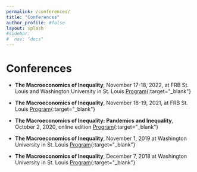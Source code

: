 ```yaml
---
permalink: /conferences/
title: "Conferences"
author_profile: #false
layout: splash
#sidebar:
#  nav: "docs"
---
```


<!-- Google tag (gtag.js) -->
<script async src="https://www.googletagmanager.com/gtag/js?id=G-PK9T3DH9SS"></script>
<script>
  window.dataLayer = window.dataLayer || [];
  function gtag(){dataLayer.push(arguments);}
  gtag('js', new Date());

  gtag('config', 'G-PK9T3DH9SS');
</script>

# Conferences

- **The Macroeconomics of Inequality**, November 17-18, 2022, at FRB St. Louis and Washington University in St. Louis
[Program](https://events.stlouisfed.org/event/9b975753-6c34-4345-9f81-f98bf6ecd4e2/summary){:target="_blank"}


- **The Macroeconomics of Inequality**, November 18-19, 2021, at FRB St. Louis
[Program](https://events.stlouisfed.org/event/e8b41861-51f8-4f13-bf1c-05c9d9c306e7){:target="_blank"}


- **The Macroeconomics of Inequality: Pandemics and Inequality**, October 2, 2020, online edition
[Program](https://events.stlouisfed.org/event/cea53c8d-fed5-456a-9d8c-6d09cd31c22d/summary?environment=P2&5S%2CM3%2Ccea53c8d-fed5-456a-9d8c-6d09cd31c22d=){:target="_blank"}

- **The Macroeconomics of Inequality**, November 1, 2019 at Washington University in St. Louis
[Program](https://economics.wustl.edu/events/macroeconomics-inequality?d=2019-11-01){:target="_blank"}

- **The Macroeconomics of Inequality**, December 7, 2018 at Washington University in St. Louis
[Program](https://custom.cvent.com/20310C03166C4C11B1AA63B0D6300264/files/event/4c1478bb923249f0bdd40791f804d089/ed02fb05f0a74a4cb9a55150a377ff0e.pdf){:target="_blank"}

